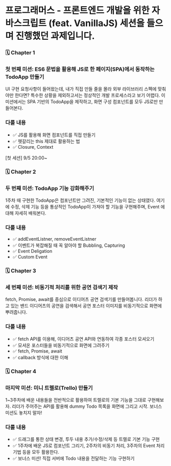 # 프로그래머스 - 프론트엔드 개발을 위한 자바스크립트 (feat. VanillaJS) 세션을 들으며 진행했던 과제입니다.

### **🗓** Chapter 1

### 첫 번째 미션: ES6 문법을 활용해 JS로 한 페이지(SPA)에서 동작하는 TodoApp 만들기

UI 구현 요청사항이 들어왔는데, 내가 직접 만들 줄을 몰라 외부 라이브러리 스펙에 맞춰야만 한다면? 특수한 상황을 제외하고서는 정상적인 개발 프로세스라고 보기 어렵다. 이 미션에서는 SPA 기반의 TodoApp을 제작하고, 화면 구성 컴포넌트를 모두 JS로만 만들어본다.

### **다룰 내용**

- ✅ JS를 활용해 화면 컴포넌트를 직접 만들기
- ✅ 헷갈리는 this 제대로 활용하는 법
- ✅ Closure, Context

[첫 세션] 9/5 20:00~

### **🗓 Chapter 2**

### **두 번째 미션: TodoApp 기능 강화해주기**

1주차 때 구현한 TodoApp은 컴포넌트만 그려진, 기본적인 기능이 없는 상태였다. 여기에 수정, 삭제 기능 등을 통상적인 TodoApp이 가져야 할 기능을 구현해주며, Event 에 대해 자세히 배워본다.

### **다룰 내용**

- ✅ addEventListner, removeEventListner
- ✅ 이벤트가 복잡해질 때 꼭 알아야 할 Bubbling, Capturing
- ✅ Event Deligation
- ✅ Custom Event

### **🗓 Chapter 3**

### **세 번째 미션: 비동기적 처리를 위한 공연 검색기 제작**

fetch, Promise, await를 중심으로 이디어츠 공연 검색기를 만들어봅니다. 리더가 하고 있는 밴드 이디어츠의 공연을 검색해서 공연 포스터 이미지를 비동기적으로 화면에 뿌려줍니다.

### **다룰 내용**

- ✅ fetch API를 이용해, 이디어츠 공연 API와 연동하여 각종 포스터 모셔오기
- ✅ 모셔온 포스터들을 비동기적으로 화면에 그려주기
- ✅ fetch, Promise, await
- ✅ callback 방식에 대한 이해

### **🗓 Chapter 4**

### **마지막 미션: 미니 트렐로(Trello) 만들기**

1~3주차에 배운 내용들을 전반적으로 활용하여 트렐로의 기본 기능을 그대로 구현해보자. 리더가 주어주는 API를 활용해 dummy Todo 목록을 화면에 그리고 시작. 보너스 미션도 놓치지 말자!

### **다룰 내용**

- ✅ 드래그를 통한 상태 변경, 투두 내용 추가/수정/삭제 등 트렐로 기본 기능 구현
- ✅ 1주차에 배운 JS로 컴포넌트 그리기, 2주차의 비동기 처리, 3주차의 Event 처리 기법 등을 모두 활용한다.
- ✅ 보너스 미션! 직접 서버에 Todo 내용을 전달하는 기능 구현하기
